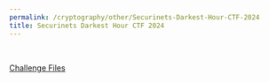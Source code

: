 ```yaml
---
permalink: /cryptography/other/Securinets-Darkest-Hour-CTF-2024
title: Securinets Darkest Hour CTF 2024
---
```


<br>

[Challenge Files](https://github.com/Connor-McCartney/CTF_Files/tree/main/2024/Securinets-Darkest-Hour-CTF)

<br>
<br>
